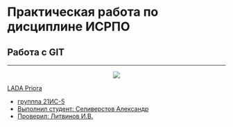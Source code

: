 # Практическая работа по дисциплине ИСРПО
## Работа с GIT
-----
<p align="center"><img src="https://celes.club/uploads/posts/2022-06/1655399848_1-celes-club-p-krutie-priori-mashini-krasivo-foto-1.jpg" src= widht="300"></p>

<p><a href="https://quto.ru/lada/priora/i/sedan4d">LADA Priora</p>

* групппа 21ИС-5
* Выполнил студент: Селиверстов Александр
* Проверил: Литвинов И.В.
